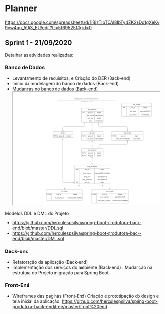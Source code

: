 # Planner
https://docs.google.com/spreadsheets/d/1iBjzTlbTCAl8IbTy4ZK2eDo1gXeKv9yw4qn_5Ui3_EU/edit?ts=5f69525f#gid=0

## Sprint 1 - 21/09/2020

Detalhar as atividades realizadas:

### Banco de Dados
- Levantamento de requisitos, e Criação do DER (Back-end)
- Inicio da modelagem do banco de dados (Back-end)
- Mudanças no banco de dados (Back-end)
![Metabase Product Screenshot](/imagem/Der.png)

Modelos DDL e DML do Projeto
- https://github.com/herculespsilva/spring-boot-produtora-back-end/blob/master/DDL.sql
- https://github.com/herculespsilva/spring-boot-produtora-back-end/blob/master/DML.sql

### Back-end
- Refatoração da aplicação (Back-end)
- Implementação dos serviços do ambiente (Back-end)
. Mudanção na estrutura do Projeto migração para Spring Boot

### Front-End
- Wireframes das paginas (Front-End)
Criação e prototipação do design e tela inicial da aplicação: https://github.com/herculespsilva/spring-boot-produtora-back-end/tree/master/front%20end


